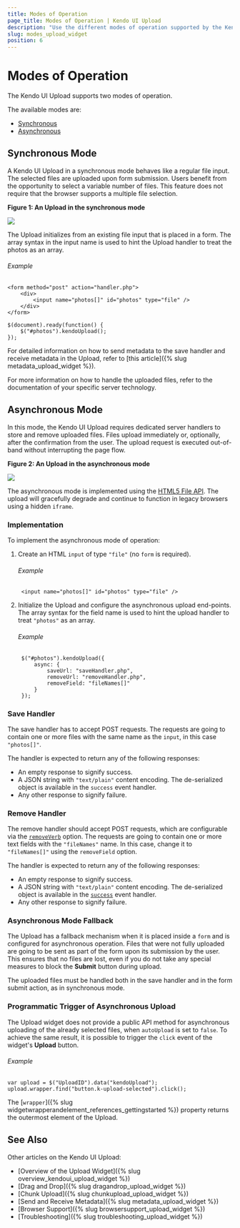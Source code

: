```yaml
---
title: Modes of Operation
page_title: Modes of Operation | Kendo UI Upload
description: "Use the different modes of operation supported by the Kendo UI Upload widget, initialize it from an existing file and how to use its asynchronous mode."
slug: modes_upload_widget
position: 6
---
```


# Modes of Operation

The Kendo UI Upload supports two modes of operation.

The available modes are:
* [Synchronous](#synchronous-mode)
* [Asynchronous](#asynchronous-mode)

## Synchronous Mode

A Kendo UI Upload in a synchronous mode behaves like a regular file input. The selected files are uploaded upon form submission. Users benefit from the opportunity to select a variable number of files. This feature does not require that the browser supports a multiple file selection.

**Figure 1: An Upload in the synchronous mode**

![](/controls/editors/upload/upload-sync.png)

The Upload initializes from an existing file input that is placed in a form. The array syntax in the input name is used to hint the Upload handler to treat the photos as an array.

###### Example

    <form method="post" action="handler.php">
        <div>
            <input name="photos[]" id="photos" type="file" />
        </div>
    </form>

    $(document).ready(function() {
        $("#photos").kendoUpload();
    });

For detailed information on how to send metadata to the save handler and receive metadata in the Upload, refer to [this article]({% slug metadata_upload_widget %}).

For more information on how to handle the uploaded files, refer to the documentation of your specific server technology.

## Asynchronous Mode

In this mode, the Kendo UI Upload requires dedicated server handlers to store and remove uploaded files. Files upload immediately or, optionally, after the confirmation from the user. The upload request is executed out-of-band without interrupting the page flow.

**Figure 2: An Upload in the asynchronous mode**

![](/controls/editors/upload/upload-async.png)

The asynchronous mode is implemented using the [HTML5 File API](https://en.wikipedia.org/wiki/HTML5_File_API). The upload will gracefully degrade and continue to function in legacy browsers using a hidden `iframe`.

### Implementation

To implement the asynchronous mode of operation:

1. Create an HTML `input` of type `"file"` (no `form` is required).

    ###### Example

        <input name="photos[]" id="photos" type="file" />

2. Initialize the Upload and configure the asynchronous upload end-points. The array syntax for the field name is used to hint the upload handler to treat `"photos"` as an array.

    ###### Example

        $("#photos").kendoUpload({
            async: {
                saveUrl: "saveHandler.php",
                removeUrl: "removeHandler.php",
                removeField: "fileNames[]"
            }
        });

### Save Handler

The save handler has to accept POST requests. The requests are going to contain one or more files with the same name as the `input`, in this case `"photos[]"`.

The handler is expected to return any of the following responses:

* An empty response to signify success.
* A JSON string with `"text/plain"` content encoding. The de-serialized object is available in the `success` event handler.
* Any other response to signify failure.

### Remove Handler

The remove handler should accept POST requests, which are configurable via the [`removeVerb`](/api/javascript/ui/upload#configuration-async.removeVerb) option. The requests are going to contain one or more text fields with the `"fileNames"` name. In this case, change it to `"fileNames[]"` using the `removeField` option.

The handler is expected to return any of the following responses:

* An empty response to signify success.
* A JSON string with `"text/plain"` content encoding. The de-serialized object is available in the [`success`](/api/javascript/ui/upload#events-success) event handler.
* Any other response to signify failure.

### Asynchronous Mode Fallback

The Upload has a fallback mechanism when it is placed inside a `form` and is configured for asynchronous operation. Files that were not fully uploaded are going to be sent as part of the form upon its submission by the user. This ensures that no files are lost, even if you do not take any special measures to block the **Submit** button during upload.

The uploaded files must be handled both in the save handler and in the form submit action, as in synchronous mode.

### Programmatic Trigger of Asynchronous Upload

The Upload widget does not provide a public API method for asynchronous uploading of the already selected files, when `autoUpload` is set to `false`. To achieve the same result, it is possible to trigger the `click` event of the widget's **Upload** button.

###### Example

    var upload = $("UploadID").data("kendoUpload");
    upload.wrapper.find("button.k-upload-selected").click();

The [`wrapper`]({% slug widgetwrapperandelement_references_gettingstarted %}) property returns the outermost element of the Upload.

## See Also

Other articles on the Kendo UI Upload:

* [Overview of the Upload Widget]({% slug overview_kendoui_upload_widget %})
* [Drag and Drop]({% slug dragandrop_upload_widget %})
* [Chunk Upload]({% slug chunkupload_upload_widget %})
* [Send and Receive Metadata]({% slug metadata_upload_widget %})
* [Browser Support]({% slug browsersupport_upload_widget %})
* [Troubleshooting]({% slug troubleshooting_upload_widget %})
